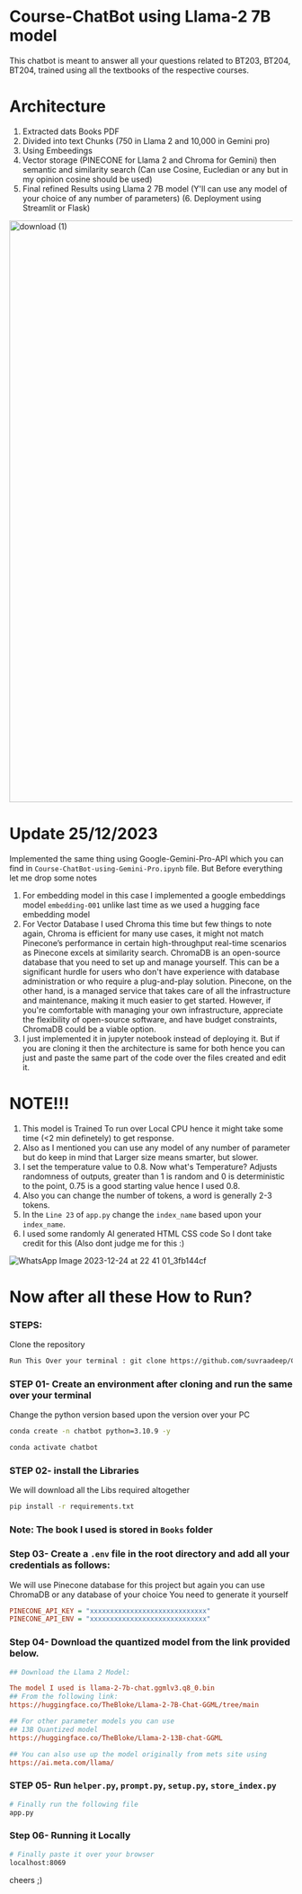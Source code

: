 # Course-ChatBot using Llama-2 7B model

This chatbot is meant to answer all your questions related to BT203, BT204, BT204, trained using all the textbooks of the respective courses.


# Architecture 
1. Extracted dats Books PDF
2. Divided into text Chunks (750 in Llama 2 and 10,000 in Gemini pro)
3. Using Embeedings
4. Vector storage (PINECONE for Llama 2 and Chroma for Gemini) then semantic and similarity search (Can use Cosine, Eucledian or any but in my opinion cosine should be used)
5. Final refined Results using Llama 2 7B model (Y'll can use any model of your choice of any number of parameters)
(6. Deployment using Streamlit or Flask)

<img width="1035" alt="download (1)" src="https://github.com/suvraadeep/Course-ChatBot-using-Llama-2-7B-model-and-Gemini-Pro/assets/154406386/45d4efa0-dbb5-484e-8a94-5891e762c83c">

# Update 25/12/2023

Implemented the same thing using Google-Gemini-Pro-API which you can find in `Course-ChatBot-using-Gemini-Pro.ipynb` file.
But Before everything let me drop some notes
1. For embedding model in this case I implemented a google embeddings model `embedding-001`  unlike last time as we used a hugging face embedding model
2. For Vector Database I used Chroma this time but few things to note again, Chroma is efficient for many use cases, it might not match Pinecone’s performance in certain high-throughput real-time scenarios as Pinecone excels at similarity search. ChromaDB is an open-source database that you need to set up and manage yourself. This can be a significant hurdle for users who don't have experience with database administration or who require a plug-and-play solution. Pinecone, on the other hand, is a managed service that takes care of all the infrastructure and maintenance, making it much easier to get started. However, if you're comfortable with managing your own infrastructure, appreciate the flexibility of open-source software, and have budget constraints, ChromaDB could be a viable option.
3. I just implemented it in jupyter notebook instead of deploying it. But if you are cloning it then the architecture is same for both hence you can just and paste the same part of the code over the files created and edit it. 

# NOTE!!!
1. This model is Trained To run over Local CPU hence it might take some time (<2 min definetely) to get response.
2. Also as I mentioned you can use any model of any number of parameter but do keep in mind that Larger size means smarter, but slower.
3. I set the temperature value to 0.8. Now what's Temperature? Adjusts randomness of outputs, greater than 1 is random and 0 is deterministic to the point, 0.75 is a good starting value hence I used 0.8.
4. Also you can change the number of tokens, a word is generally 2-3 tokens.
5. In the `Line 23` of `app.py` change the `index_name` based upon your `index_name`.
6. I used some randomly AI generated HTML CSS code So I dont take credit for this (Also dont judge me for this :)

![WhatsApp Image 2023-12-24 at 22 41 01_3fb144cf](https://github.com/suvraadeep/Course-ChatBot/assets/154406386/d3c06db2-9f2a-4b16-b48d-13c2b9adcd7a)

# Now after all these How to Run?

### STEPS:

Clone the repository

```bash
Run This Over your terminal : git clone https://github.com/suvraadeep/Course-ChatBot.git
```
### STEP 01- Create an environment after cloning and run the same over your terminal
Change the python version based upon the version over your PC

```bash
conda create -n chatbot python=3.10.9 -y
```

```bash
conda activate chatbot
```

### STEP 02- install the Libraries
We will download all the Libs required altogether
```bash
pip install -r requirements.txt
```

### Note: The book I used is stored in `Books` folder

### Step 03- Create a `.env` file in the root directory and add all your credentials as follows:
We will use Pinecone database for this project but again you can use ChromaDB or any database of your choice
You need to generate it yourself 
```ini
PINECONE_API_KEY = "xxxxxxxxxxxxxxxxxxxxxxxxxxxxx"
PINECONE_API_ENV = "xxxxxxxxxxxxxxxxxxxxxxxxxxxxx"
```

### Step 04- Download the quantized model from the link provided below.


```ini
## Download the Llama 2 Model:

The model I used is llama-2-7b-chat.ggmlv3.q8_0.bin
## From the following link:
https://huggingface.co/TheBloke/Llama-2-7B-Chat-GGML/tree/main

## For other parameter models you can use
## 13B Quantized model
https://huggingface.co/TheBloke/Llama-2-13B-chat-GGML

## You can also use up the model originally from mets site using
https://ai.meta.com/llama/

```
### STEP 05- Run `helper.py`, `prompt.py`, `setup.py`, `store_index.py`
```bash
# Finally run the following file 
app.py

```
### Step 06- Running it Locally  
```bash
# Finally paste it over your browser
localhost:8069
```
cheers ;)





